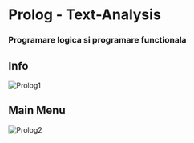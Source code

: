# Prolog - Text-Analysis
### Programare logica si programare functionala
## Info
![Prolog1](https://user-images.githubusercontent.com/37937632/147468983-eee0712a-8a1d-4424-a229-9d45e66ba0dc.PNG)
## Main Menu
![Prolog2](https://user-images.githubusercontent.com/37937632/147468987-108cabd2-c264-447a-ae38-e4a90a6d9704.PNG)
